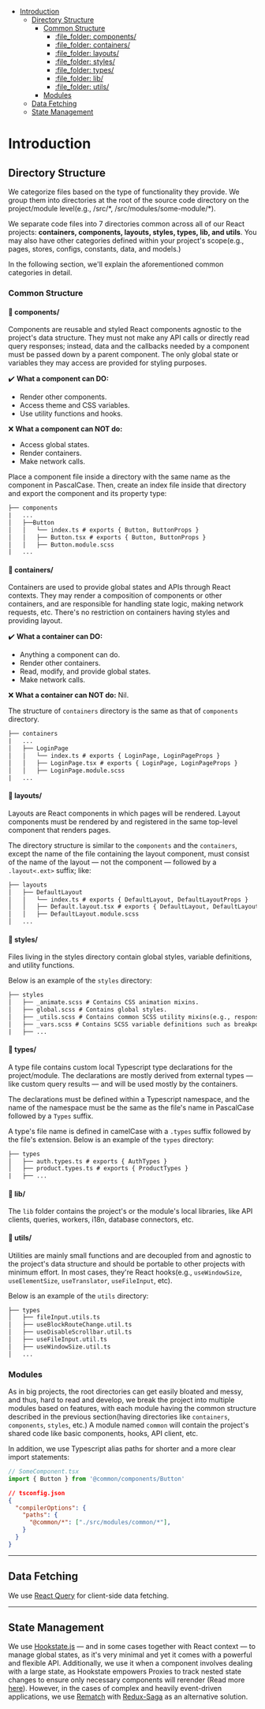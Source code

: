 - [Introduction](#introduction)
  - [Directory Structure](#directory-structure)
    - [Common Structure](#common-structure)
      - [:file\_folder: components/](#file_folder-components)
      - [:file\_folder: containers/](#file_folder-containers)
      - [:file\_folder: layouts/](#file_folder-layouts)
      - [:file\_folder: styles/](#file_folder-styles)
      - [:file\_folder: types/](#file_folder-types)
      - [:file\_folder: lib/](#file_folder-lib)
      - [:file\_folder: utils/](#file_folder-utils)
    - [Modules](#modules)
  - [Data Fetching](#data-fetching)
  - [State Management](#state-management)

# Introduction

## Directory Structure
We categorize files based on the type of functionality they provide. We group them into directories at the root of the source code directory on the project/module level(e.g., /src/\*, /src/modules/some-module/\*). 

We separate code files into 7 directories common across all of our React projects: **containers, components, layouts, styles, types, lib, and utils**. You may also have other categories defined within your project's scope(e.g., pages, stores, configs, constants, data, and models.)

In the following section, we'll explain the aforementioned common categories in detail.

### Common Structure 

#### :file_folder: components/
Components are reusable and styled React components agnostic to the project's data structure. They must not make any API calls or directly read query responses; instead, data and the callbacks needed by a component must be passed down by a parent component. The only global state or variables they may access are provided for styling purposes.

:heavy_check_mark: **What a component can DO:**
- Render other components.
- Access theme and CSS variables.
- Use utility functions and hooks.

:x: **What a component can NOT do:**
- Access global states.
- Render containers. 
- Make network calls.

Place a component file inside a directory with the same name as the component in PascalCase. Then, create an index file inside that directory and export the component and its property type:

```html
├── components
|   ...
│   ├──Button 
│   │   └── index.ts # exports { Button, ButtonProps }
│   │   ├── Button.tsx # exports { Button, ButtonProps }
│   │   ├── Button.module.scss
|   ...
```

#### :file_folder: containers/
Containers are used to provide global states and APIs through React contexts. They may render a composition of components or other containers, and are responsible for handling state logic, making network requests, etc. There's no restriction on containers having styles and providing layout.

:heavy_check_mark: **What a container can DO:**
- Anything a component can do.
- Render other containers.
- Read, modify, and provide global states.
- Make network calls.

:x: **What a container can NOT do:** Nil.

The structure of `containers` directory is the same as that of `components` directory.

```html
├── containers
|   ...
│   ├── LoginPage
│   │   └── index.ts # exports { LoginPage, LoginPageProps }
│   │   ├── LoginPage.tsx # exports { LoginPage, LoginPageProps }
│   │   ├── LoginPage.module.scss
|   ...
```

#### :file_folder: layouts/ 
Layouts are React components in which pages will be rendered. Layout components must be rendered by and registered in the same top-level component that renders pages.

The directory structure is similar to the `components` and the `containers`, except the name of the file containing the layout component, must consist of the name of the layout — not the component — followed by a `.layout<.ext>` suffix; like:

```html
├── layouts 
│   ├── DefaultLayout
│   │   └── index.ts # exports { DefaultLayout, DefaultLayoutProps }
│   │   ├── Default.layout.tsx # exports { DefaultLayout, DefaultLayoutProps }
│   │   ├── DefaultLayout.module.scss
│   ...
```

#### :file_folder: styles/
Files living in the styles directory contain global styles, variable definitions, and utility functions.

Below is an example of the `styles` directory:

```html
├── styles 
│   ├── _animate.scss # Contains CSS animation mixins. 
│   ├── global.scss # Contains global styles. 
│   ├── _utils.scss # Contains common SCSS utility mixins(e.g., responsive, typography, etc.) 
│   ├── _vars.scss # Contains SCSS variable definitions such as breakpoints, font sizes, etc.
|   ├── ...
```

#### :file_folder: types/
A type file contains custom local Typescript type declarations for the project/module. The declarations are mostly derived from external types — like custom query results — and will be used mostly by the containers. 

The declarations must be defined within a Typescript namespace, and the name of the namespace must be the same as the file's name in PascalCase followed by a `Types` suffix.

A type's file name is defined in camelCase with a `.types` suffix followed by the file's extension. Below is an example of the `types` directory:

```html
├── types 
│   ├── auth.types.ts # exports { AuthTypes } 
│   ├── product.types.ts # exports { ProductTypes } 
|   ├── ...
```

#### :file_folder: lib/
The `lib` folder contains the project's or the module's local libraries, like API clients, queries, workers, i18n, database connectors, etc.

#### :file_folder: utils/
Utilities are mainly small functions and are decoupled from and agnostic to the project's data structure and should be portable to other projects with minimum effort. In most cases, they're React hooks(e.g., `useWindowSize`, `useElementSize`, `useTranslator`, `useFileInput`, etc).

Below is an example of the `utils` directory:

```html
├── types 
│   ├── fileInput.utils.ts
│   ├── useBlockRouteChange.util.ts
│   ├── useDisableScrollbar.util.ts
│   ├── useFileInput.util.ts
│   ├── useWindowSize.util.ts
│   ... 
```

### Modules
As in big projects, the root directories can get easily bloated and messy, and thus, hard to read and develop, we break the project into multiple modules based on features, with each module having the common structure described in the previous section(having directories like `containers`, `components`, `styles`, etc.) A module named `common` will contain the project's shared code like basic components, hooks, API client, etc.

In addition, we use Typescript alias paths for shorter and a more clear import statements:
```ts
// SomeComponent.tsx
import { Button } from '@common/components/Button'
```
```json
// tsconfig.json
{
  "compilerOptions": {
    "paths": {
      "@common/*": ["./src/modules/common/*"],
    }
  }
}
```

----

## Data Fetching
We use [React Query](https://react-query-v3.tanstack.com/) for client-side data fetching.

----

## State Management
We use [Hookstate.js](https://hookstate.js.org/docs/getting-started) — and in some cases together with React context — to manage global states, as it's very minimal and yet it comes with a powerful and flexible API. Additionally, we use it when a component involves dealing with a large state, as Hookstate empowers Proxies to track nested state changes to ensure only necessary components will rerender (Read more [here](https://hookstate.js.org/docs/scoped-state)). However, in the cases of complex and heavily event-driven applications, we use [Rematch](https://rematchjs.org/docs/) with [Redux-Saga](https://redux-saga.js.org/) as an alternative solution.
